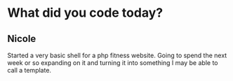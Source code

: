 # What did you code today?


## Nicole
Started a very basic shell for a php fitness website. Going to spend the next week or so expanding on it and turning it into something I may be able to call a template.
